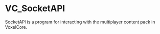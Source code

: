 # VС_SocketAPI
SocketAPI is a program for interacting with the multiplayer content pack in VoxelCore.
